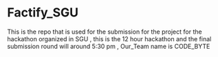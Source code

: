 # Factify_SGU
This is the repo that is used for the submission for the project for the hackathon organized in SGU , this is the 12 hour hackathon and the final submission round will around 5:30 pm , Our_Team name is CODE_BYTE
